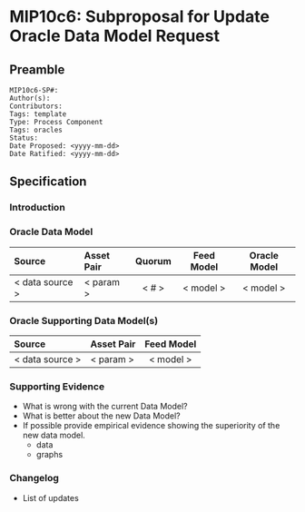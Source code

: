 # MIP10c6: Subproposal for Update Oracle Data Model Request

## Preamble
```
MIP10c6-SP#: 
Author(s):
Contributors:
Tags: template
Type: Process Component
Tags: oracles
Status:
Date Proposed: <yyyy-mm-dd>
Date Ratified: <yyyy-mm-dd>
``` 

## Specification

### Introduction

### Oracle Data Model 

|      Source     |  Asset Pair   | Quorum | Feed Model  | Oracle Model |
| :-------------- | :------------ | :----: | :---------: | :----------: |
| < data source > |   < param >   | < # >  |  < model >  |  < model >   |


### Oracle Supporting Data Model(s)
    
 |      Source     |  Asset Pair   |  Feed Model  |
 | :-------------- | :------------ | :----------: |
 | < data source > |   < param >   |   < model >  |

### Supporting Evidence
- What is wrong with the current Data Model?
- What is better about the new Data Model?
- If possible provide empirical evidence showing the superiority of the new data model.
	- data
	- graphs

### Changelog
- List of updates
